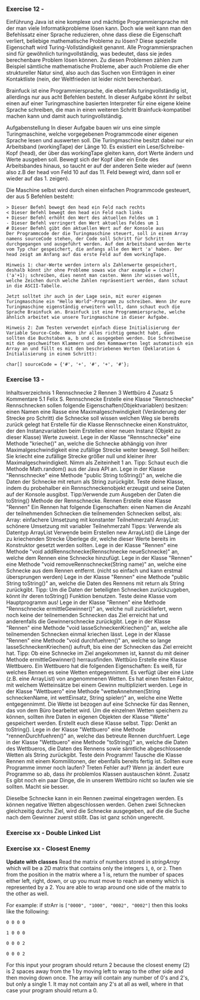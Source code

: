 ### Exercise 12 -
Einführung
Java ist eine komplexe und mächtige Programmiersprache mit der man viele Informatikprobleme lösen kann. Doch wie weit kann man den Befehlssatz einer Sprache reduzieren, ohne dass diese die Eigenschaft verliert, beliebige mathematische Probleme zu lösen? Diese spezielle Eigenschaft wird Turing-Vollständigkeit genannt. Alle Programmiersprachen sind für gewöhnlich turingvollständig, was bedeutet, dass sie jedes berechenbare Problem lösen können. Zu diesen Problemen zählen zum Beispiel sämtliche mathematische Probleme, aber auch Probleme die eher struktureller Natur sind, also auch das Suchen von Einträgen in einer Kontaktliste (nein, der Weltfrieden ist leider nicht berechenbar).

Brainfuck ist eine Programmiersprache, die ebenfalls turingvollständig ist, allerdings nur aus acht Befehlen besteht. In dieser Aufgabe könnt ihr selbst einen auf einer Turingmaschine basierten Interpreter für eine eigene kleine Sprache schreiben, die man in einen weiteren Schritt Brainfuck-kompatibel machen kann und damit auch turingvollständig.

Aufgabenstellung
In dieser Aufgabe bauen wir uns eine simple Turingmaschine, welche vorgegebenen Programmcode einer eigenen Sprache lesen und auswerten soll. Die Turingmaschine besitzt dabei nur ein Arbeitsband (workingTape) der Länge 10. Es existiert ein Lese/Schreibe-Kopf (head), der über das workingTape gleiten kann, dort Werte ändern und Werte ausgeben soll. Bewegt sich der Kopf über ein Ende des Arbeitsbandes hinaus, so taucht er auf der anderen Seite wieder auf (wenn also z.B der head von Feld 10 auf das 11. Feld bewegt wird, dann soll er wieder auf das 1. zeigen).

Die Maschine selbst wird durch einen einfachen Programmcode gesteuert, der aus 5 Befehlen besteht:
```
> Dieser Befehl bewegt den head ein Feld nach rechts
< Dieser Befehl bewegt den head ein Feld nach links
+ Dieser Befehl erhöht den Wert des aktuellen Feldes um 1
- Dieser Befehl verringert den Wert aktuelles Feldes um 1
# Dieser Befehl gibt den aktuellen Wert auf der Konsole aus
Der Programmcode der die Turingmaschine steuert, soll in einem Array namens sourceCode stehen, der Code soll Schritt für Schritt durchgegangen und ausgeführt werden. Auf dem Arbeitsband werden Werte vom Typ char gespeichert, die anfangs alle den Wert 'a' haben. Der head zeigt am Anfang auf das erste Feld auf dem workingTape.

Hinweis 1: char-Werte werden intern als Zahlenwerte gespeichert, deshalb könnt ihr ohne Probleme sowas wie char example = (char)('a'+1); schreiben, dies nennt man casten. Wenn ihr wissen wollt, welche Zeichen durch welche Zahlen repräsentiert werden, dann schaut in die ASCII-Tabelle.

Jetzt solltet ihr auch in der Lage sein, mit eurer eigenen Turingmaschine ein "Hello World"-Programm zu schreiben. Wenn ihr eure Turingmaschine eigenständig erweitern wollt, dann schaut euch die Sprache Brainfuck an. Brainfuck ist eine Programmiersprache, welche ähnlich arbeitet wie unsere Turingmaschine in dieser Aufgabe.

Hinweis 2: Zum Testen verwendet einfach diese Initialisierung der Variable Source-Code. Wenn ihr alles richtig gemacht habt, dann sollten die Buchstaben a, b und c ausgegeben werden. Die Schreibweise mit den geschweiften Klammern und den Kommawerten legt automatisch ein Array an und füllt es mit den beschriebenen Werten (Deklaration & Initialisierung in einem Schritt):

char[] sourceCode = {'#', '+', '#', '+', '#'};
```
### Exercise 13 -
Inhaltsverzeichnis
1 Rennschnecke
2 Rennen
3 Wettbüro
4 Zusatz
5 Kommentare
5.1 Felix S.
Rennschnecke
Erstelle eine Klasse "Rennschnecke"
Rennschnecken sollen folgende Eigenschaften(Objektvariablen) besitzen:
einen Namen
eine Rasse
eine Maximalgeschwindigkeit (Veränderung der Strecke pro Schritt)
die Schnecke soll wissen welchen Weg sie bereits zurück gelegt hat
Erstelle für die Klasse Rennschnecke einen Konstruktor, der den Instanzvariablen beim Erstellen einer neuen Instanz (Objekt zu dieser Klasse) Werte zuweist.
Lege in der Klasse "Rennschnecke" eine Methode "krieche()" an, welche die Schnecke abhängig von ihrer Maximalgeschwindigkeit eine zufällige Strecke weiter bewegt. Soll heißen: Sie kriecht eine zufällige Strecke größer null und kleiner ihrer Maximalgeschwindigkeit. Nimm als Zeiteinheit 1 an.
Tipp: Schaut euch die Methode Math.random() aus der Java API an.
Lege in der Klasse "Rennschnecke" eine Methode "public String toString()" an, welche die Daten der Schnecke mit return als String zurückgibt.
Teste deine Klasse, indem du probehalber ein Rennschneckenobjekt erzeugst und seine Daten auf der Konsole ausgibst.
Tipp:Verwende zum Ausgeben der Daten die toString() Methode der Rennschnecke.
Rennen
Erstelle eine Klasse "Rennen"
Ein Rennen hat folgende Eigenschaften:
einen Namen
die Anzahl der teilnehmenden Schnecken
die teilnemenden Schnecken selbst, als:
Array: einfachere Umsetzung mit konstanter Teilnehmerzahl
ArrayList: schönere Umsetzung mit variabler Teilnehmerzahl
Tipps:
Verwende als Datentyp ArrayList<Rennschnecke>
Verwende beim Erstellen new ArrayList<Rennschnecke>()
die Länge der zu kriechenden Strecke
Überlege dir, welche dieser Werte bereits im Konstruktor gesetzt werden sollten.
Lege in der Klasse "Rennen" eine Methode "void addRennschnecke(Rennschnecke neueSchnecke)" an, welche dem Rennen eine Schnecke hinzufügt.
Lege in der Klasse "Rennen" eine Methode "void removeRennschnecke(String name)" an, welche eine Schnecke aus dem Rennen entfernt. (nicht so einfach und kann erstmal übersprungen werden)
Lege in der Klasse "Rennen" eine Methode "public String toString()" an, welche die Daten des Rennens mit return als String zurückgibt.
Tipp: Um die Daten der beteiligten Schnecken zurückzugeben, könnt ihr deren toString() Funktion benutzen.
Teste deine Klasse vom Hauptprogramm aus!
Lege in der Klasse "Rennen" eine Methode "Rennschnecke ermittleGewinner()" an, welche null zurückliefert, wenn noch keine der teilnemenden Schnecken das Ziel erreicht hat und anderenfalls die Gewinnerschnecke zurückgibt.
Lege in der Klasse "Rennen" eine Methode "void lasseSchneckenKriechen()" an, welche alle teilnemenden Schnecken einmal kriechen lässt.
Lege in der Klasse "Rennen" eine Methode "void durchfuehren()" an, welche so lange lasseSchneckenKriechen() aufruft, bis eine der Schnecken das Ziel erreicht hat.
Tipp: Ob eine Schnecke im Ziel angekommen ist, kannst du mit deiner Methode ermittleGewinner() herrausfinden.
Wettbüro
Erstelle eine Klasse Wettbuero.
Ein Wettbuero hat die folgenden Eigenschaften:
Es weiß, für welches Rennen es seine Wetten entgegennimmt.
Es verfügt über eine Liste (z.B. eine ArrayList) von angenommenen Wetten.
Es hat einen festen Faktor, mit welchem Wetteinsätze bei einem Gewinn multipliziert werden.
Lege in der Klasse "Wettbuero" eine Methode "wetteAnnehmen(String schneckenName, int wettEinsatz, String spieler)" an, welche eine Wette entgegennimmt. Die Wette ist bezogen auf eine Schnecke für das Rennen, das von dem Büro bearbeitet wird.
Um die einzelnen Wetten speichern zu können, sollten ihre Daten in eigenen Objekten der Klasse "Wette" gespeichert werden. Erstellt euch diese Klasse selbst.
Tipp: Denkt an toString().
Lege in der Klasse "Wettbuero" eine Methode "rennenDurchfuehren()" an, welche das betreute Rennen durchfuert.
Lege in der Klasse "Wettbuero" eine Methode "toString()" an, welche die Daten des Wettbueros, die Daten des Rennens sowie sämtliche abgeschlossende Wetten als String zurückgibt.
Teste dein Programm!
Tausche die Klasse Rennen mit einem Kommilitonen, der ebenfalls bereits fertig ist.
Sollten eure Programme immer noch laufen?
Treten Fehler auf? Wenn ja: ändert eure Programme so ab, dass ihr problemlos Klassen austauschen könnt.
Zusatz
Es gibt noch ein paar Dinge, die in unserem Wettbüro nicht so laufen wie sie sollten. Macht sie besser.

Dieselbe Schnecke kann in ein Rennen zweimal eingetragen werden.
Es können negative Wetten abgeschlossen werden.
Gehen zwei Schnecken gleichzeitig durchs Ziel, wird die Schnecke ausgegeben, auf die die Suche nach dem Gewinner zuerst stößt. Das ist ganz schön ungerecht.

### Exercise xx - Double Linked List

### Exercise xx - Closest Enemy
**Update with classes**
Read the matrix of numbers stored in _stringArray_ which will be a 2D matrix that contains only the integers `1`, `0`, or `2`.
Then from the position in the matrix where a 1 is, return the number of spaces either left, right, down, or up you must move to reach an enemy which is represented by a 2. You are able to wrap around one side of the matrix to the other as well.

For example: if strArr is `["0000", "1000", "0002", "0002"]` then this looks like the following:
```
0 0 0 0

1 0 0 0

0 0 0 2

0 0 0 2
```
For this input your program should return 2 because the closest enemy (2) is 2 spaces away from the 1 by moving left to wrap to the other side and then moving down once. The array will contain any number of 0's and 2's, but only a single 1. It may not contain any 2's at all as well, where in that case your program should return a 0.
